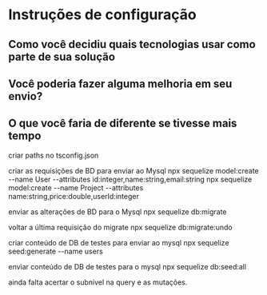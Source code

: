 # Instruções de configuração

## Como você decidiu quais tecnologias usar como parte de sua solução

## Você poderia fazer alguma melhoria em seu envio?

## O que você faria de diferente se tivesse mais tempo

criar paths no tsconfig.json

criar as requisições de BD para enviar ao Mysql
npx sequelize model:create --name User --attributes id:integer,name:string,email:string
npx sequelize model:create --name Project --attributes name:string,price:double,userId:integer

enviar as alterações de BD para o Mysql
npx sequelize db:migrate

voltar a última requisição do migrate
npx sequelize db:migrate:undo

criar conteúdo de DB de testes para enviar ao mysql
npx sequelize seed:generate --name users

enviar conteúdo de DB de testes para o mysql
npx sequelize db:seed:all

ainda falta acertar o subnivel na query e as mutações.

